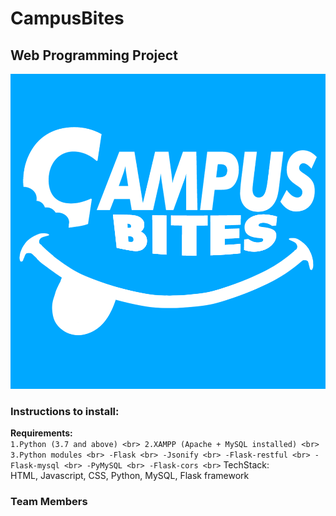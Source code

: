 # CampusBites
## Web Programming Project

![Atl text](frontend/images/campusbites.png)

### Instructions to install:
**Requirements:** <br>
    `1.Python (3.7 and above) <br>
    2.XAMPP (Apache + MySQL installed) <br>
    3.Python modules <br>
        -Flask <br>
        -Jsonify <br>
        -Flask-restful <br>
        -Flask-mysql <br>
        -PyMySQL <br>
        -Flask-cors <br>`
TechStack: <br>
    HTML, Javascript, CSS, Python, MySQL, Flask framework


### Team Members
